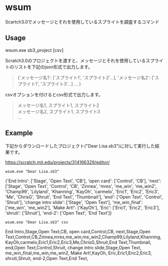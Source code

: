 # wsum
Scartch3.0でメッセージとそれを使用しているスプライトを調査するコマンド

## Usage

wsum.exe sb3_project [csv]

Scratch3.0のプロジェクトを渡すと、メッセージとそれを使用しているスプライトのリストを下記のjson形式で出力します。  
>{'メッセージ名1': ['スプライト1', 'スプライト2'...], 'メッセージ名2': ['スプライト1', 'スプライト3'...] ... }

csvオプションを付けるとcsv形式で出力します。  
>メッセージ名1, スプライト1, スプライト2  
メッセージ名2, スプライト1, スプライト3  
...

## Example


下記からダウンロードしたプロジェクト("Dear Lisa.sb3")に対して実行した結果です。  

https://scratch.mit.edu/projects/314166329/editor/


```
wsum.exe "Dear Lisa.sb3"
```

{'End Intro': ['Stage', 'Open Text', 'CB'], 'open card': ['Control', 'CB'], 'next': ['Stage', 'Open Text', 'Control', 'CB', 'Zinnea', 'mres', 'me_win', 'me_win2', 'Champ99', 'Lilyland', 'Khanning', 'KayOh', 'carmelo', 'Eric1', 'Eric2', 'Eric3', 'Me', 'ChrisG', 'Shruit', 'End Text', 'Thumbnail'], 'end': ['Open Text', 'Control', 'Shruit'], 'change intro slide': ['Stage', 'Open Text'], 'me_win_final': ['me_win', 'me_win2'], 'Make Art!': ['KayOh'], 'Eric': ['Eric1', 'Eric2', 'Eric3'], 'shruti': ['Shruit'], 'end-2': ['Open Text', 'End Text']}

```
wsum.exe "Dear Lisa.sb3" csv
```

End Intro,Stage,Open Text,CB,
open card,Control,CB,
next,Stage,Open Text,Control,CB,Zinnea,mres,me_win,me_win2,Champ99,Lilyland,Khanning,KayOh,carmelo,Eric1,Eric2,Eric3,Me,ChrisG,Shruit,End Text,Thumbnail,
end,Open Text,Control,Shruit,
change intro slide,Stage,Open Text,
me_win_final,me_win,me_win2,
Make Art!,KayOh,
Eric,Eric1,Eric2,Eric3,
shruti,Shruit,
end-2,Open Text,End Text,

